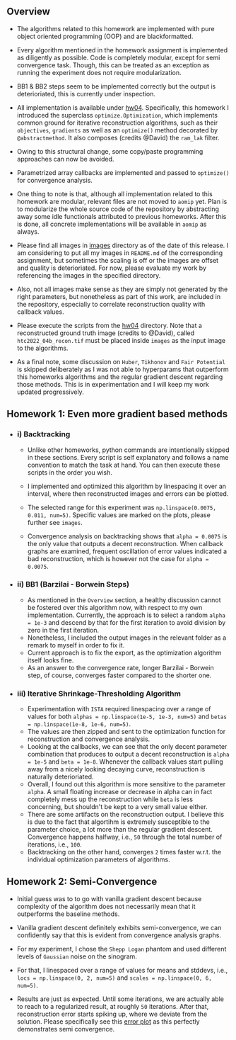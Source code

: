 ## Overview

* The algorithms related to this homework are implemented with pure object oriented programming (OOP) and are blackformatted.

* Every algorithm mentioned in the homework assignment is implemented as diligently as possible. Code is completely modular, except for semi convergence task. Though, this can be treated as an exception as running the experiment does not require modularization.

* BB1 & BB2 steps seem to be implemented correctly but the output is deterioriated, this is currently under inspection.

* All implementation is available under [hw04](https://gitlab.lrz.de/IP/teaching/applied-optimization-methods-for-inverse-problems/aomip-kaan-guney-keklikci/-/tree/main/homework/hw04). Specifically, this homework I introduced the superclass `optimize.Optimization`, which implements common ground for iterative reconstruction algorithms, such as their `objectives`, `gradients` as well as an `optimize()` method decorated by `@abstractmethod`. It also composes (credits @David) the `ram_lak` filter.

* Owing to this structural change, some copy/paste programming approaches can now be avoided. 

* Parametrized array callbacks are implemented and passed to `optimize()` for convergence analysis.

* One thing to note is that, although all implementation related to this homework are modular, relevant files are not moved to `aomip` yet. Plan is to modularize the whole source code of the repository by abstracting away some idle functionals attributed to previous homeworks. After this is done, all concrete implementations will be available in `aomip` as always.

* Please find all images in [images](https://gitlab.lrz.de/IP/teaching/applied-optimization-methods-for-inverse-problems/aomip-kaan-guney-keklikci/-/tree/main/homework/hw04/images/) directory as of the date of this release. I am considering to put all my images in `README.md` of the corresponding assignment, but sometimes the scaling is off or the images are offset and quality is deterioriated. For now, please evaluate my work by referencing the images in the specified directory. 

* Also, not all images make sense as they are simply not generated by the right parameters, but nonetheless as part of this work, are included in the repository, especially to correlate reconstruction quality with callback values.

* Please execute the scripts from the [hw04](https://gitlab.lrz.de/IP/teaching/applied-optimization-methods-for-inverse-problems/aomip-kaan-guney-keklikci/-/tree/main/homework/hw04) directory. Note that a reconstructed ground truth image (credits to @David), called `htc2022_04b_recon.tif` must be placed inside `images` as the input image to the algorithms.

* As a final note, some discussion on `Huber`, `Tikhonov` and `Fair Potential` is skipped deliberately as I was not able to hyperparams that outperform this homeworks algorithms and the regular gradient descent regarding those methods. This is in experimentation and I will keep my work updated progressively.

## Homework 1: Even more gradient based methods

  - ### i) Backtracking
    - Unlike other homeworks, python commands are intentionally skipped in these sections. Every script is self explanatory and follows a name convention to match the task at hand. You can then execute these scripts in the order you wish. 
    
    - I implemented and optimized this algorithm by linespacing it over an interval, where then reconstructed images and errors can be plotted.
    
    - The selected range for this experiment was `np.linspace(0.0075, 0.011, num=5)`. Specific values are marked on the plots, please further see `images`.
    
    - Convergence analysis on backtracking shows that `alpha = 0.0075` is the only value that outputs a decent reconstruction. When callback graphs are examined, frequent oscillation of error values indicated a bad reconstruction, which is however not the case for `alpha = 0.0075`.
    
  - ### ii) BB1 (Barzilai - Borwein Steps)
    - As mentioned in the `Overview` section, a healthy discussion cannot be fostered over this algorithm now, with respect to my own implementation. Currently, the approach is to select a random `alpha = 1e-3` and descend by that for the first iteration to avoid division by zero in the first iteration.
    - Nonetheless, I included the output images in the relevant folder as a remark to myself in order to fix it. 
    - Current approach is to fix the export, as the optimization algorithm itself looks fine.
    - As an answer to the convergence rate, longer Barzilai - Borwein step, of course, converges faster compared to the shorter one.
    
  - ### iii) Iterative Shrinkage-Thresholding Algorithm
    - Experimentation with `ISTA` required linespacing over a range of values for both `alphas = np.linspace(1e-5, 1e-3, num=5)` and `betas = np.linspace(1e-8, 1e-6, num=5)`.
    - The values are then zipped and sent to the optimization function for reconstruction and convergence analysis.
    - Looking at the callbacks, we can see that the only decent parameter combination that produces to output a decent reconstruction is `alpha = 1e-5` and `beta = 1e-8`. Whenever the callback values start pulling away from a nicely looking decaying curve, reconstruction is naturally deterioriated.
    - Overall, I found out this algorithm is more sensitive to the parameter `alpha`. A small floating increase or decrease in alpha can in fact completely mess up the reconstruction while `beta` is less concerning, but shouldn't be kept to a very small value either.
    - There are some artifacts on the reconstruction output. I believe this is due to the fact that algortihm is extremely susceptible to the parameter choice, a lot more than the regular gradient descent. Convergence happens halfway, i.e., `50` through the total number of iterations, i.e., `100`. 
    - Backtracking on the other hand, converges `2` times faster w.r.t. the individual optimization parameters of algorithms.

    
## Homework 2: Semi-Convergence

- Initial guess was to to go with vanilla gradient descent because complexity of the algorithm does not necessarily mean that it outperforms the baseline methods.

- Vanilla gradient descent definitely exhibits semi-convergence, we can confidently say that this is evident from convergence analysis graphs. 

- For my experiment, I chose the `Shepp Logan` phantom and used different levels of `Gaussian` noise on the sinogram. 

- For that, I linespaced over a range of values for means and stddevs, i.e., `locs = np.linspace(0, 2, num=5)` and `scales = np.linspace(0, 6, num=5)`.

- Results are just as expected. Until some iterations, we are actually able to reach to a regularized result, at roughly `50` iterations. After that, reconstruction error starts spiking up, where we deviate from the solution. Please specifically see this [error plot](https://gitlab.lrz.de/IP/teaching/applied-optimization-methods-for-inverse-problems/aomip-kaan-guney-keklikci/-/tree/main/homework/hw04/images/semi_convergence_error2.png) as this perfectly demonstrates semi convergence.
    
